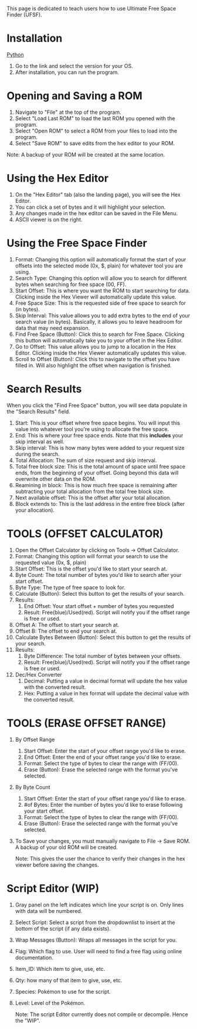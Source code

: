 This page is dedicated to teach users how to use Ultimate Free Space Finder (UFSF).

# Installation
[Python](https://www.python.org/downloads/)
1. Go to the link and select the version for your OS.
2. After installation, you can run the program.
   
# Opening and Saving a ROM
1. Navigate to "File" at the top of the program.
2. Select "Load Last ROM" to load the last ROM you opened with the program.
3. Select "Open ROM" to select a ROM from your files to load into the program.
4. Select "Save ROM" to save edits from the hex editor to your ROM.

Note: A backup of your ROM will be created at the same location.

# Using the Hex Editor
1. On the "Hex Editor" tab (also the landing page), you will see the Hex Editor.
2. You can click a set of bytes and it will highlight your selection.
3. Any changes made in the hex editor can be saved in the File Menu.
4. ASCII viewer is on the right.

# Using the Free Space Finder
1. Format: Changing this option will automatically format the start of your offsets into the selected mode (0x, $, plain) for whatever tool you are using.
2. Search Type: Changing this option will allow you to search for different bytes when searching for free space (00, FF).
3. Start Offset: This is where you want the ROM to start searching for data. Clicking inside the Hex Viewer will automatically update this value.
4. Free Space Size: This is the requested side of free space to search for (in bytes).
5. Skip Interval: This value allows you to add extra bytes to the end of your search value (in bytes). Basically, it allows you to leave headroom for data that may need expansion.
6. Find Free Space (Button): Click this to search for Free Space. Clicking this button will automatically take you to your offset in the Hex Editor.
7. Go to Offset: This value allows you to jump to a location in the Hex Editor. Clicking inside the Hex Viewer automatically updates this value.
8. Scroll to Offset (Button): Click this to navigate to the offset you have filled in. Will also highlight the offset when navigation is finished.

# Search Results
When you click the "Find Free Space" button, you will see data populate in the "Search Results" field.
1. Start: This is your offset where free space begins. You will input this value into whatever tool you're using to allocate the free space.
2. End: This is where your free space ends. Note that this **includes** your skip interval as well.
3. Skip interval: This is how many bytes were added to your request size during the search.
4. Total Allocation: The sum of size request and skip interval.
5. Total free block size: This is the total amount of space until free space ends, from the beginning of your offset. Going beyond this data will overwrite other data on the ROM.
6. Reamining in block: This is how much free space is remaining after subtracting your total allocation from the total free block size.
7. Next available offset: This is the offset after your total allocation.
8. Block extends to: This is the last address in the entire free block (after your allocation).

# TOOLS (OFFSET CALCULATOR)
1. Open the Offset Calculator by clicking on Tools -> Offset Calculator.
2. Format: Changing this option will format your search to use the requested value (0x, $, plain)
3. Start Offset: This is the offset you'd like to start your search at.
4. Byte Count: The total number of bytes you'd like to search after your start offset.
5. Byte Type: The type of free space to look for.
6. Calculate (Button): Select this button to get the results of your search.
7. Results:
   1. End Offset: Your start offset + number of bytes you requested
   2. Result: Free(blue)/Used(red). Script will notify you if the offset range is free or used.
8. Offset A: The offset to start your search at.
9. Offset B: The offset to end your search at.
10. Calculate Bytes Between (Button): Select this button to get the results of your search.
11. Results:
    1. Byte Difference: The total number of bytes between your offsets.
    2. Result: Free(blue)/Used(red). Script will notify you if the offset range is free or used.
12. Dec/Hex Converter
    1. Decimal: Putting a value in decimal format will update the hex value with the converted result.
    2. Hex: Putting a value in hex format will update the decimal value with the converted result.
   
 # TOOLS (ERASE OFFSET RANGE)   
 1. By Offset Range
    1. Start Offset: Enter the start of your offset range you'd like to erase.
    2. End Offset: Enter the end of your offset range you'd like to erase.
    3. Format: Select the type of bytes to clear the range with (FF/00).
    4. Erase (Button): Erase the selected range with the format you've selected.
 2. By Byte Count
    1. Start Offset: Enter the start of your offset range you'd like to erase.
    2. #of Bytes: Enter the number of bytes you'd like to erase following your start offset.
    3. Format: Select the type of bytes to clear the range with (FF/00).
    4. Erase (Button): Erase the selected range with the format you've selected.
 3. To Save your changes, you must manually navigate to File -> Save ROM. A backup of your old ROM will be created.

    Note: This gives the user the chance to verify their changes in the hex viewer before saving the changes.

 # Script Editor (WIP)
 1. Gray panel on the left indicates which line your script is on. Only lines with data will be numbered.
 2. Select Script: Select a script from the dropdownlist to insert at the bottom of the script (if any data exists).
 3. Wrap Messages (Button): Wraps all messages in the script for you.
 4. Flag: Which flag to use. User will need to find a free flag using online documentation.
 5. Item_ID: Which item to give, use, etc.
 6. Qty: how many of that item to give, use, etc.
 7. Species: Pokémon to use for the script.
 8. Level: Level of the Pokémon.

    Note: The script Editor currently does not compile or decompile. Hence the "WIP".
